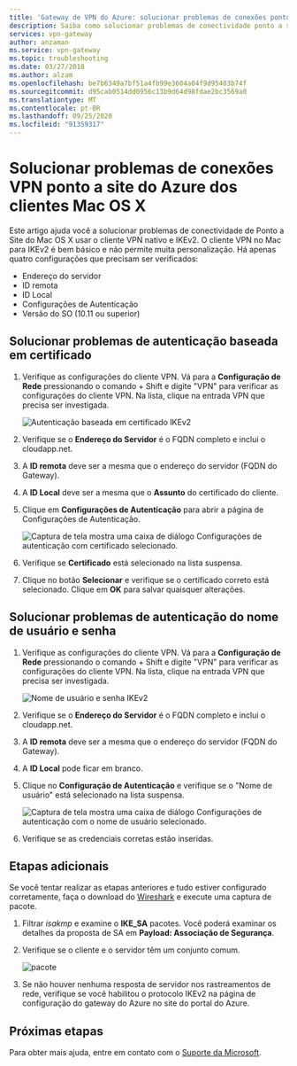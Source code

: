 ```yaml
---
title: 'Gateway de VPN do Azure: solucionar problemas de conexões ponto a site: clientes Mac OS X'
description: Saiba como solucionar problemas de conectividade ponto a site de Mac OS X usando o cliente VPN nativo e IKEv2.
services: vpn-gateway
author: anzaman
ms.service: vpn-gateway
ms.topic: troubleshooting
ms.date: 03/27/2018
ms.author: alzam
ms.openlocfilehash: be7b6349a7bf51a4fb99e3604a04f9d95403b74f
ms.sourcegitcommit: d95cab0514dd0956c13b9d64d98fdae2bc3569a0
ms.translationtype: MT
ms.contentlocale: pt-BR
ms.lasthandoff: 09/25/2020
ms.locfileid: "91359317"
---
```

# <a name="troubleshoot-point-to-site-vpn-connections-from-mac-os-x-vpn-clients"></a>Solucionar problemas de conexões VPN ponto a site do Azure dos clientes Mac OS X

Este artigo ajuda você a solucionar problemas de conectividade de Ponto a Site do Mac OS X usar o cliente VPN nativo e IKEv2. O cliente VPN no Mac para IKEv2 é bem básico e não permite muita personalização. Há apenas quatro configurações que precisam ser verificados:

* Endereço do servidor
* ID remota
* ID Local
* Configurações de Autenticação
* Versão do SO (10.11 ou superior)


## <a name="troubleshoot-certificate-based-authentication"></a><a name="VPNClient"></a>Solucionar problemas de autenticação baseada em certificado
1. Verifique as configurações do cliente VPN. Vá para a **Configuração de Rede** pressionando o comando + Shift e digite "VPN" para verificar as configurações do cliente VPN. Na lista, clique na entrada VPN que precisa ser investigada.

   ![Autenticação baseada em certificado IKEv2](./media/vpn-gateway-troubleshoot-point-to-site-osx-ikev2/ikev2cert1.jpg)
2. Verifique se o **Endereço do Servidor** é o FQDN completo e inclui o cloudapp.net.
3. A **ID remota** deve ser a mesma que o endereço do servidor (FQDN do Gateway).
4. A **ID Local** deve ser a mesma que o **Assunto** do certificado do cliente.
5. Clique em **Configurações de Autenticação** para abrir a página de Configurações de Autenticação.

   ![Captura de tela mostra uma caixa de diálogo Configurações de autenticação com certificado selecionado.](./media/vpn-gateway-troubleshoot-point-to-site-osx-ikev2/ikev2auth2.jpg)
6. Verifique se **Certificado** está selecionado na lista suspensa.
7. Clique no botão **Selecionar** e verifique se o certificado correto está selecionado. Clique em **OK** para salvar quaisquer alterações.

## <a name="troubleshoot-username-and-password-authentication"></a><a name="ikev2"></a>Solucionar problemas de autenticação do nome de usuário e senha

1. Verifique as configurações do cliente VPN. Vá para a **Configuração de Rede** pressionando o comando + Shift e digite "VPN" para verificar as configurações do cliente VPN. Na lista, clique na entrada VPN que precisa ser investigada.

   ![Nome de usuário e senha IKEv2](./media/vpn-gateway-troubleshoot-point-to-site-osx-ikev2/ikev2user3.jpg)
2. Verifique se o **Endereço do Servidor** é o FQDN completo e inclui o cloudapp.net.
3. A **ID remota** deve ser a mesma que o endereço do servidor (FQDN do Gateway).
4. A **ID Local** pode ficar em branco.
5. Clique no **Configuração de Autenticação** e verifique se o "Nome de usuário" está selecionado na lista suspensa.

   ![Captura de tela mostra uma caixa de diálogo Configurações de autenticação com o nome de usuário selecionado.](./media/vpn-gateway-troubleshoot-point-to-site-osx-ikev2/ikev2auth4.png)
6. Verifique se as credenciais corretas estão inseridas.

## <a name="additional-steps"></a><a name="additional"></a>Etapas adicionais

Se você tentar realizar as etapas anteriores e tudo estiver configurado corretamente, faça o download do [Wireshark](https://www.wireshark.org/#download) e execute uma captura de pacote.

1. Filtrar *isakmp* e examine o **IKE_SA** pacotes. Você poderá examinar os detalhes da proposta de SA em **Payload: Associação de Segurança**. 
2. Verifique se o cliente e o servidor têm um conjunto comum.

   ![pacote](./media/vpn-gateway-troubleshoot-point-to-site-osx-ikev2/packet5.jpg) 
  
3. Se não houver nenhuma resposta de servidor nos rastreamentos de rede, verifique se você habilitou o protocolo IKEv2 na página de configuração do gateway do Azure no site do portal do Azure.

## <a name="next-steps"></a>Próximas etapas
Para obter mais ajuda, entre em contato com o [Suporte da Microsoft](https://portal.azure.com/?#blade/Microsoft_Azure_Support/HelpAndSupportBlade).

